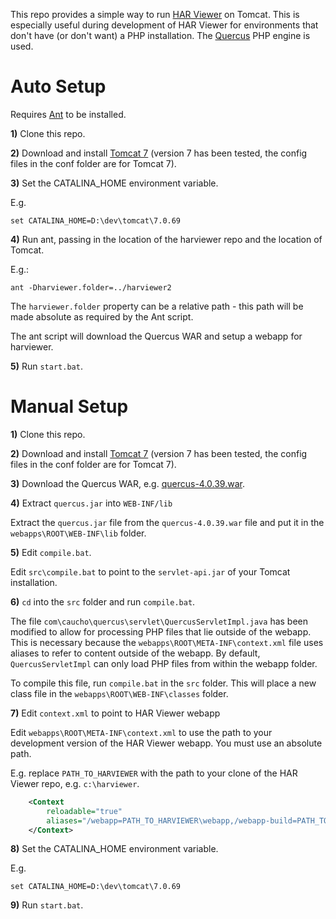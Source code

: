 This repo provides a simple way to run [HAR Viewer](https://github.com/janodvarko/harviewer)
on Tomcat.  This is especially useful during development of HAR Viewer for
environments that don't have (or don't want) a PHP installation.  The
[Quercus](http://quercus.caucho.com/) PHP engine is used.





# Auto Setup

Requires [Ant](http://ant.apache.org/) to be installed.

**1)** Clone this repo.

**2)** Download and install [Tomcat 7](http://tomcat.apache.org/download-70.cgi) (version 7 has been tested, the config files in the conf folder are for Tomcat 7).

**3)** Set the CATALINA_HOME environment variable.

E.g.

    set CATALINA_HOME=D:\dev\tomcat\7.0.69

**4)** Run ant, passing in the location of the harviewer repo and the location of Tomcat.

E.g.:

    ant -Dharviewer.folder=../harviewer2

The `harviewer.folder` property can be a relative path - this path will be made absolute as required by the Ant script.

The ant script will download the Quercus WAR and setup a webapp for harviewer.

**5)** Run `start.bat`.





# Manual Setup

**1)** Clone this repo.

**2)** Download and install [Tomcat 7](http://tomcat.apache.org/download-70.cgi) (version 7 has been tested, the config files in the conf folder are for Tomcat 7).

**3)** Download the Quercus WAR, e.g. [quercus-4.0.39.war](http://caucho.com/download/quercus-4.0.39.war).

**4)** Extract `quercus.jar` into `WEB-INF/lib`

Extract the `quercus.jar` file from the `quercus-4.0.39.war` file and put it in the `webapps\ROOT\WEB-INF\lib` folder.

**5)** Edit `compile.bat`.

Edit `src\compile.bat` to point to the `servlet-api.jar` of your Tomcat installation.

**6)** `cd` into the `src` folder and run `compile.bat`.

The file `com\caucho\quercus\servlet\QuercusServletImpl.java` has been modified to allow for processing PHP files that lie outside of the webapp. This is necessary because the `webapps\ROOT\META-INF\context.xml` file uses aliases to refer to content outside of the webapp. By default, `QuercusServletImpl` can only load PHP files from within the webapp folder.

To compile this file, run `compile.bat` in the `src` folder.  This will place a new class file in the `webapps\ROOT\WEB-INF\classes` folder.

**7)** Edit `context.xml` to point to HAR Viewer webapp

Edit `webapps\ROOT\META-INF\context.xml` to use the path to your development version of the HAR Viewer webapp.  You must use an absolute path.

E.g. replace `PATH_TO_HARVIEWER` with the path to your clone of the HAR Viewer repo, e.g. `c:\harviewer`.

````xml
    <Context
        reloadable="true"
        aliases="/webapp=PATH_TO_HARVIEWER\webapp,/webapp-build=PATH_TO_HARVIEWER\webapp-build,/selenium=PATH_TO_HARVIEWER\selenium">
    </Context>
````

**8)** Set the CATALINA_HOME environment variable.

E.g.

    set CATALINA_HOME=D:\dev\tomcat\7.0.69

**9)** Run `start.bat`.
